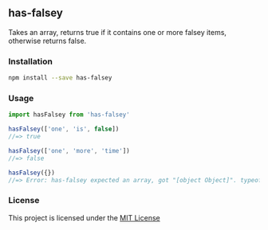 ## has-falsey

Takes an array, returns true if it contains one or more falsey items, otherwise returns false.

### Installation
```bash
npm install --save has-falsey
```

### Usage

```javascript
import hasFalsey from 'has-falsey'

hasFalsey(['one', 'is', false])
//=> true

hasFalsey(['one', 'more', 'time'])
//=> false

hasFalsey({})
//=> Error: has-falsey expected an array, got "[object Object]". typeof: object
```

### License

This project is licensed under the [MIT License](LICENSE)

